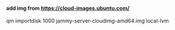 #### add img from https://cloud-images.ubuntu.com/

qm importdisk 1000 jammy-server-cloudimg-amd64.img local-lvm
